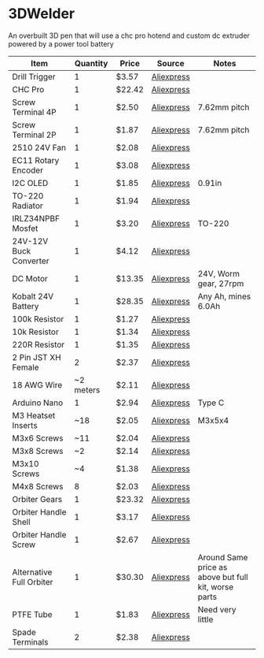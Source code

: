 # 3DWelder
An overbuilt 3D pen that will use a chc pro hotend and custom dc extruder powered by a power tool battery


| Item | Quantity | Price | Source | Notes |
|--------|--------|--------|--------|--------|
| Drill Trigger | 1 | $3.57 | [Aliexpress](https://www.aliexpress.com/item/3256806562336203.html?spm=a2g0o.cart.0.0.755738danhf7AI&mp=1&pdp_npi=5%40dis%21USD%21USD%209.39%21USD%203.57%21%21USD%203.57%21%21%21%402103146c17528271550647744ef8ea%2112000038176249576%21ct%21US%212965353747%21%211%210&_gl=1*1qs30jx*_gcl_aw*R0NMLjE3NTE4NDcxMzYuQ2owS0NRand2YWpEQmhDTkFSSXNBRUUyOVdvb1JYN0FnSzczYmNCVXN5VHRNRGlUUjV4QXJ0RzRDSVl6Tmx5ZEZ2alByYWdRQjczVklkSWFBc3FnRUFMd193Y0I.*_gcl_dc*R0NMLjE3NTE4NDcxMzYuQ2owS0NRand2YWpEQmhDTkFSSXNBRUUyOVdvb1JYN0FnSzczYmNCVXN5VHRNRGlUUjV4QXJ0RzRDSVl6Tmx5ZEZ2alByYWdRQjczVklkSWFBc3FnRUFMd193Y0I.*_gcl_au*MTM0OTQyNjgzMy4xNzUwMTkyNzY4*_ga*MjcyMzA3OTUzLjE3NTI4MjM0NjE.*_ga_VED1YSGNC7*czE3NTI4MjM0NjEkbzEkZzEkdDE3NTI4MjcwNjAkajU5JGwwJGgw) |  |
| CHC Pro | 1 | $22.42 | [Aliexpress](https://www.aliexpress.com/item/3256806914810913.html?spm=a2g0o.cart.0.0.755738daw2eCeF&mp=1&pdp_npi=5%40dis%21USD%21USD%2049.83%21USD%2022.42%21%21USD%2022.42%21%21%21%402101e07217528229181472693e61f9%2112000045551090949%21ct%21US%212965353747%21%211%210&_gl=1*1s341fi*_gcl_aw*R0NMLjE3NTE4NDcxMzYuQ2owS0NRand2YWpEQmhDTkFSSXNBRUUyOVdvb1JYN0FnSzczYmNCVXN5VHRNRGlUUjV4QXJ0RzRDSVl6Tmx5ZEZ2alByYWdRQjczVklkSWFBc3FnRUFMd193Y0I.*_gcl_dc*R0NMLjE3NTE4NDcxMzYuQ2owS0NRand2YWpEQmhDTkFSSXNBRUUyOVdvb1JYN0FnSzczYmNCVXN5VHRNRGlUUjV4QXJ0RzRDSVl6Tmx5ZEZ2alByYWdRQjczVklkSWFBc3FnRUFMd193Y0I.*_gcl_au*MTM0OTQyNjgzMy4xNzUwMTkyNzY4*_ga*MjcyMzA3OTUzLjE3NTI4MjM0NjE.*_ga_VED1YSGNC7*czE3NTI4MjM0NjEkbzEkZzEkdDE3NTI4MjM1OTkkajIwJGwwJGgw) |  |
| Screw Terminal 4P | 1 | $2.50 | [Aliexpress](https://www.aliexpress.com/item/3256807282935438.html?spm=a2g0o.cart.0.0.755738danhf7AI&mp=1&pdp_npi=5%40dis%21USD%21USD%202.59%21USD%202.50%21%21USD%202.50%21%21%21%402103146c17528271550647744ef8ea%2112000040883353771%21ct%21US%212965353747%21%211%210&_gl=1*1qs30jx*_gcl_aw*R0NMLjE3NTE4NDcxMzYuQ2owS0NRand2YWpEQmhDTkFSSXNBRUUyOVdvb1JYN0FnSzczYmNCVXN5VHRNRGlUUjV4QXJ0RzRDSVl6Tmx5ZEZ2alByYWdRQjczVklkSWFBc3FnRUFMd193Y0I.*_gcl_dc*R0NMLjE3NTE4NDcxMzYuQ2owS0NRand2YWpEQmhDTkFSSXNBRUUyOVdvb1JYN0FnSzczYmNCVXN5VHRNRGlUUjV4QXJ0RzRDSVl6Tmx5ZEZ2alByYWdRQjczVklkSWFBc3FnRUFMd193Y0I.*_gcl_au*MTM0OTQyNjgzMy4xNzUwMTkyNzY4*_ga*MjcyMzA3OTUzLjE3NTI4MjM0NjE.*_ga_VED1YSGNC7*czE3NTI4MjM0NjEkbzEkZzEkdDE3NTI4MjcwNjAkajU5JGwwJGgw) | 7.62mm pitch |
| Screw Terminal 2P | 1 | $1.87 | [Aliexpress](https://www.aliexpress.com/item/3256807282935438.html?spm=a2g0o.cart.0.0.755738danhf7AI&mp=1&pdp_npi=5%40dis%21USD%21USD%201.94%21USD%201.87%21%21USD%201.87%21%21%21%402103146c17528271550647744ef8ea%2112000040883353769%21ct%21US%212965353747%21%211%210&_gl=1*1qs30jx*_gcl_aw*R0NMLjE3NTE4NDcxMzYuQ2owS0NRand2YWpEQmhDTkFSSXNBRUUyOVdvb1JYN0FnSzczYmNCVXN5VHRNRGlUUjV4QXJ0RzRDSVl6Tmx5ZEZ2alByYWdRQjczVklkSWFBc3FnRUFMd193Y0I.*_gcl_dc*R0NMLjE3NTE4NDcxMzYuQ2owS0NRand2YWpEQmhDTkFSSXNBRUUyOVdvb1JYN0FnSzczYmNCVXN5VHRNRGlUUjV4QXJ0RzRDSVl6Tmx5ZEZ2alByYWdRQjczVklkSWFBc3FnRUFMd193Y0I.*_gcl_au*MTM0OTQyNjgzMy4xNzUwMTkyNzY4*_ga*MjcyMzA3OTUzLjE3NTI4MjM0NjE.*_ga_VED1YSGNC7*czE3NTI4MjM0NjEkbzEkZzEkdDE3NTI4MjcwNjAkajU5JGwwJGgw) | 7.62mm pitch |
| 2510 24V Fan | 1 | $2.08 | [Aliexpress](https://www.aliexpress.com/item/3256807251337149.html?spm=a2g0o.cart.0.0.755738danhf7AI&mp=1&pdp_npi=5%40dis%21USD%21USD%202.18%21USD%202.08%21%21USD%202.08%21%21%21%402103146c17528271550647744ef8ea%2112000040754390185%21ct%21US%212965353747%21%211%210&_gl=1*1qs30jx*_gcl_aw*R0NMLjE3NTE4NDcxMzYuQ2owS0NRand2YWpEQmhDTkFSSXNBRUUyOVdvb1JYN0FnSzczYmNCVXN5VHRNRGlUUjV4QXJ0RzRDSVl6Tmx5ZEZ2alByYWdRQjczVklkSWFBc3FnRUFMd193Y0I.*_gcl_dc*R0NMLjE3NTE4NDcxMzYuQ2owS0NRand2YWpEQmhDTkFSSXNBRUUyOVdvb1JYN0FnSzczYmNCVXN5VHRNRGlUUjV4QXJ0RzRDSVl6Tmx5ZEZ2alByYWdRQjczVklkSWFBc3FnRUFMd193Y0I.*_gcl_au*MTM0OTQyNjgzMy4xNzUwMTkyNzY4*_ga*MjcyMzA3OTUzLjE3NTI4MjM0NjE.*_ga_VED1YSGNC7*czE3NTI4MjM0NjEkbzEkZzEkdDE3NTI4MjcwNjAkajU5JGwwJGgw) |  |
| EC11 Rotary Encoder | 1 | $3.08 | [Aliexpress](https://www.aliexpress.com/item/3256805796819763.html?spm=a2g0o.cart.0.0.755738danhf7AI&mp=1&pdp_npi=5%40dis%21USD%21USD%203.08%21USD%203.08%21%21USD%203.08%21%21%21%402103146c17528271550647744ef8ea%2112000035172713579%21ct%21US%212965353747%21%211%210&_gl=1*1gfgklc*_gcl_aw*R0NMLjE3NTE4NDcxMzYuQ2owS0NRand2YWpEQmhDTkFSSXNBRUUyOVdvb1JYN0FnSzczYmNCVXN5VHRNRGlUUjV4QXJ0RzRDSVl6Tmx5ZEZ2alByYWdRQjczVklkSWFBc3FnRUFMd193Y0I.*_gcl_dc*R0NMLjE3NTE4NDcxMzYuQ2owS0NRand2YWpEQmhDTkFSSXNBRUUyOVdvb1JYN0FnSzczYmNCVXN5VHRNRGlUUjV4QXJ0RzRDSVl6Tmx5ZEZ2alByYWdRQjczVklkSWFBc3FnRUFMd193Y0I.*_gcl_au*MTM0OTQyNjgzMy4xNzUwMTkyNzY4*_ga*MjcyMzA3OTUzLjE3NTI4MjM0NjE.*_ga_VED1YSGNC7*czE3NTI4MjM0NjEkbzEkZzEkdDE3NTI4MjcwNjAkajU5JGwwJGgw) |  |
| I2C OLED | 1 | $1.85 | [Aliexpress](https://www.aliexpress.com/item/3256806179530924.html?spm=a2g0o.cart.0.0.755738danhf7AI&mp=1&pdp_npi=5%40dis%21USD%21USD%204.03%21USD%201.85%21%21USD%201.85%21%21%21%402103146c17528271550647744ef8ea%2112000036911966887%21ct%21US%212965353747%21%211%210&_gl=1*1gfgklc*_gcl_aw*R0NMLjE3NTE4NDcxMzYuQ2owS0NRand2YWpEQmhDTkFSSXNBRUUyOVdvb1JYN0FnSzczYmNCVXN5VHRNRGlUUjV4QXJ0RzRDSVl6Tmx5ZEZ2alByYWdRQjczVklkSWFBc3FnRUFMd193Y0I.*_gcl_dc*R0NMLjE3NTE4NDcxMzYuQ2owS0NRand2YWpEQmhDTkFSSXNBRUUyOVdvb1JYN0FnSzczYmNCVXN5VHRNRGlUUjV4QXJ0RzRDSVl6Tmx5ZEZ2alByYWdRQjczVklkSWFBc3FnRUFMd193Y0I.*_gcl_au*MTM0OTQyNjgzMy4xNzUwMTkyNzY4*_ga*MjcyMzA3OTUzLjE3NTI4MjM0NjE.*_ga_VED1YSGNC7*czE3NTI4MjM0NjEkbzEkZzEkdDE3NTI4MjcwNjAkajU5JGwwJGgw) | 0.91in |
| TO-220 Radiator | 1 | $1.94 | [Aliexpress](https://www.aliexpress.com/item/2255800003999447.html?spm=a2g0o.cart.0.0.755738danhf7AI&mp=1&pdp_npi=5%40dis%21USD%21USD%202.01%21USD%201.94%21%21USD%201.94%21%21%21%402103146c17528271550647744ef8ea%2110000000710306628%21ct%21US%212965353747%21%211%210&_gl=1*1gfgklc*_gcl_aw*R0NMLjE3NTE4NDcxMzYuQ2owS0NRand2YWpEQmhDTkFSSXNBRUUyOVdvb1JYN0FnSzczYmNCVXN5VHRNRGlUUjV4QXJ0RzRDSVl6Tmx5ZEZ2alByYWdRQjczVklkSWFBc3FnRUFMd193Y0I.*_gcl_dc*R0NMLjE3NTE4NDcxMzYuQ2owS0NRand2YWpEQmhDTkFSSXNBRUUyOVdvb1JYN0FnSzczYmNCVXN5VHRNRGlUUjV4QXJ0RzRDSVl6Tmx5ZEZ2alByYWdRQjczVklkSWFBc3FnRUFMd193Y0I.*_gcl_au*MTM0OTQyNjgzMy4xNzUwMTkyNzY4*_ga*MjcyMzA3OTUzLjE3NTI4MjM0NjE.*_ga_VED1YSGNC7*czE3NTI4MjM0NjEkbzEkZzEkdDE3NTI4MjcwNjAkajU5JGwwJGgw) |  |
| IRLZ34NPBF Mosfet | 1 | $3.20 | [Aliexpress](https://www.aliexpress.com/item/3256808552158121.html?spm=a2g0o.cart.0.0.755738danhf7AI&mp=1&pdp_npi=5%40dis%21USD%21USD%206.97%21USD%203.20%21%21USD%203.20%21%21%21%402103146c17528271550647744ef8ea%2112000046468959878%21ct%21US%212965353747%21%211%210&_gl=1*1gfgklc*_gcl_aw*R0NMLjE3NTE4NDcxMzYuQ2owS0NRand2YWpEQmhDTkFSSXNBRUUyOVdvb1JYN0FnSzczYmNCVXN5VHRNRGlUUjV4QXJ0RzRDSVl6Tmx5ZEZ2alByYWdRQjczVklkSWFBc3FnRUFMd193Y0I.*_gcl_dc*R0NMLjE3NTE4NDcxMzYuQ2owS0NRand2YWpEQmhDTkFSSXNBRUUyOVdvb1JYN0FnSzczYmNCVXN5VHRNRGlUUjV4QXJ0RzRDSVl6Tmx5ZEZ2alByYWdRQjczVklkSWFBc3FnRUFMd193Y0I.*_gcl_au*MTM0OTQyNjgzMy4xNzUwMTkyNzY4*_ga*MjcyMzA3OTUzLjE3NTI4MjM0NjE.*_ga_VED1YSGNC7*czE3NTI4MjM0NjEkbzEkZzEkdDE3NTI4MjcwNjAkajU5JGwwJGgw) | TO-220 |
| 24V-12V Buck Converter | 1 | $4.12 | [Aliexpress](https://www.aliexpress.com/item/3256805319593185.html?spm=a2g0o.cart.0.0.755738danhf7AI&mp=1&pdp_npi=5%40dis%21USD%21USD%204.12%21USD%204.12%21%21USD%204.12%21%21%21%402103146c17528271550647744ef8ea%2112000033343621926%21ct%21US%212965353747%21%211%210&_gl=1*1gfgklc*_gcl_aw*R0NMLjE3NTE4NDcxMzYuQ2owS0NRand2YWpEQmhDTkFSSXNBRUUyOVdvb1JYN0FnSzczYmNCVXN5VHRNRGlUUjV4QXJ0RzRDSVl6Tmx5ZEZ2alByYWdRQjczVklkSWFBc3FnRUFMd193Y0I.*_gcl_dc*R0NMLjE3NTE4NDcxMzYuQ2owS0NRand2YWpEQmhDTkFSSXNBRUUyOVdvb1JYN0FnSzczYmNCVXN5VHRNRGlUUjV4QXJ0RzRDSVl6Tmx5ZEZ2alByYWdRQjczVklkSWFBc3FnRUFMd193Y0I.*_gcl_au*MTM0OTQyNjgzMy4xNzUwMTkyNzY4*_ga*MjcyMzA3OTUzLjE3NTI4MjM0NjE.*_ga_VED1YSGNC7*czE3NTI4MjM0NjEkbzEkZzEkdDE3NTI4MjcwNjAkajU5JGwwJGgw) |  |
| DC Motor | 1 | $13.35 | [Aliexpress](https://www.aliexpress.com/item/3256807142640791.html?spm=a2g0o.cart.0.0.755738danhf7AI&mp=1&pdp_npi=5%40dis%21USD%21USD%2029.02%21USD%2013.35%21%21USD%2013.35%21%21%21%402103146c17528271595267798ef8ea%2112000040287640067%21ct%21US%212965353747%21%211%210&_gl=1*1djn14*_gcl_aw*R0NMLjE3NTE4NDcxMzYuQ2owS0NRand2YWpEQmhDTkFSSXNBRUUyOVdvb1JYN0FnSzczYmNCVXN5VHRNRGlUUjV4QXJ0RzRDSVl6Tmx5ZEZ2alByYWdRQjczVklkSWFBc3FnRUFMd193Y0I.*_gcl_dc*R0NMLjE3NTE4NDcxMzYuQ2owS0NRand2YWpEQmhDTkFSSXNBRUUyOVdvb1JYN0FnSzczYmNCVXN5VHRNRGlUUjV4QXJ0RzRDSVl6Tmx5ZEZ2alByYWdRQjczVklkSWFBc3FnRUFMd193Y0I.*_gcl_au*MTM0OTQyNjgzMy4xNzUwMTkyNzY4*_ga*MjcyMzA3OTUzLjE3NTI4MjM0NjE.*_ga_VED1YSGNC7*czE3NTI4MjM0NjEkbzEkZzEkdDE3NTI4MjcwNjAkajU5JGwwJGgw) | 24V, Worm gear, 27rpm |
| Kobalt 24V Battery | 1 | $28.35 | [Aliexpress](https://www.aliexpress.com/item/3256808341351094.html?spm=a2g0o.cart.0.0.755738danhf7AI&mp=1&pdp_npi=5%40dis%21USD%21USD%2098.74%21USD%2028.35%21%21USD%2028.35%21%21%21%402103146c17528271595267798ef8ea%2112000045570945299%21ct%21US%212965353747%21%211%210&_gl=1*1djn14*_gcl_aw*R0NMLjE3NTE4NDcxMzYuQ2owS0NRand2YWpEQmhDTkFSSXNBRUUyOVdvb1JYN0FnSzczYmNCVXN5VHRNRGlUUjV4QXJ0RzRDSVl6Tmx5ZEZ2alByYWdRQjczVklkSWFBc3FnRUFMd193Y0I.*_gcl_dc*R0NMLjE3NTE4NDcxMzYuQ2owS0NRand2YWpEQmhDTkFSSXNBRUUyOVdvb1JYN0FnSzczYmNCVXN5VHRNRGlUUjV4QXJ0RzRDSVl6Tmx5ZEZ2alByYWdRQjczVklkSWFBc3FnRUFMd193Y0I.*_gcl_au*MTM0OTQyNjgzMy4xNzUwMTkyNzY4*_ga*MjcyMzA3OTUzLjE3NTI4MjM0NjE.*_ga_VED1YSGNC7*czE3NTI4MjM0NjEkbzEkZzEkdDE3NTI4MjcwNjAkajU5JGwwJGgw) | Any Ah, mines 6.0Ah |
| 100k Resistor | 1 | $1.27 | [Aliexpress](https://www.aliexpress.us/item/3256805491339263.html?spm=a2g0o.productlist.main.2.5acb113dWCWHEi&algo_pvid=d885d319-e63c-46cb-9890-1f3fe4b1ec6b&algo_exp_id=d885d319-e63c-46cb-9890-1f3fe4b1ec6b-1&pdp_ext_f=%7B%22order%22%3A%221339%22%2C%22eval%22%3A%221%22%7D&pdp_npi=4%40dis%21USD%211.88%211.26%21%21%2113.46%219.02%21%402103247917528275691891949e5c61%2112000033982954181%21sea%21US%212965353747%21X&curPageLogUid=0ChrWbtCVhkG&utparam-url=scene%3Asearch%7Cquery_from%3A) |  |
| 10k Resistor | 1 | $1.34 | [Aliexpress](https://www.aliexpress.us/item/3256805491339263.html?spm=a2g0o.productlist.main.2.5acb113dWCWHEi&algo_pvid=d885d319-e63c-46cb-9890-1f3fe4b1ec6b&algo_exp_id=d885d319-e63c-46cb-9890-1f3fe4b1ec6b-1&pdp_ext_f=%7B%22order%22%3A%221339%22%2C%22eval%22%3A%221%22%7D&pdp_npi=4%40dis%21USD%211.88%211.26%21%21%2113.46%219.02%21%402103247917528275691891949e5c61%2112000033982954181%21sea%21US%212965353747%21X&curPageLogUid=0ChrWbtCVhkG&utparam-url=scene%3Asearch%7Cquery_from%3A) |  |
| 220R Resistor | 1 | $1.35 | [Aliexpress](https://www.aliexpress.us/item/3256805491339263.html?spm=a2g0o.productlist.main.2.5acb113dWCWHEi&algo_pvid=d885d319-e63c-46cb-9890-1f3fe4b1ec6b&algo_exp_id=d885d319-e63c-46cb-9890-1f3fe4b1ec6b-1&pdp_ext_f=%7B%22order%22%3A%221339%22%2C%22eval%22%3A%221%22%7D&pdp_npi=4%40dis%21USD%211.88%211.26%21%21%2113.46%219.02%21%402103247917528275691891949e5c61%2112000033982954181%21sea%21US%212965353747%21X&curPageLogUid=0ChrWbtCVhkG&utparam-url=scene%3Asearch%7Cquery_from%3A) |  |
| 2 Pin JST XH Female | 2 | $2.37 | [Aliexpress](https://www.aliexpress.com/item/3256803235887618.html?spm=a2g0o.cart.0.0.755738danhf7AI&mp=1&pdp_npi=5%40dis%21USD%21USD%202.49%21USD%202.37%21%21USD%202.37%21%21%21%402103146c17528270600956401ef8ea%2112000025716082487%21ct%21US%212965353747%21%211%210&_gl=1*1djn14*_gcl_aw*R0NMLjE3NTE4NDcxMzYuQ2owS0NRand2YWpEQmhDTkFSSXNBRUUyOVdvb1JYN0FnSzczYmNCVXN5VHRNRGlUUjV4QXJ0RzRDSVl6Tmx5ZEZ2alByYWdRQjczVklkSWFBc3FnRUFMd193Y0I.*_gcl_dc*R0NMLjE3NTE4NDcxMzYuQ2owS0NRand2YWpEQmhDTkFSSXNBRUUyOVdvb1JYN0FnSzczYmNCVXN5VHRNRGlUUjV4QXJ0RzRDSVl6Tmx5ZEZ2alByYWdRQjczVklkSWFBc3FnRUFMd193Y0I.*_gcl_au*MTM0OTQyNjgzMy4xNzUwMTkyNzY4*_ga*MjcyMzA3OTUzLjE3NTI4MjM0NjE.*_ga_VED1YSGNC7*czE3NTI4MjM0NjEkbzEkZzEkdDE3NTI4MjcwNjAkajU5JGwwJGgw) |  |
| 18 AWG Wire | ~2 meters | $2.11 | [Aliexpress](https://www.aliexpress.com/item/3256806379805687.html?spm=a2g0o.cart.0.0.755738danhf7AI&mp=1&pdp_npi=5%40dis%21USD%21USD%202.20%21USD%202.11%21%21USD%202.11%21%21%21%402103146c17528270600956401ef8ea%2112000037691464120%21ct%21US%212965353747%21%211%210&_gl=1*1djn14*_gcl_aw*R0NMLjE3NTE4NDcxMzYuQ2owS0NRand2YWpEQmhDTkFSSXNBRUUyOVdvb1JYN0FnSzczYmNCVXN5VHRNRGlUUjV4QXJ0RzRDSVl6Tmx5ZEZ2alByYWdRQjczVklkSWFBc3FnRUFMd193Y0I.*_gcl_dc*R0NMLjE3NTE4NDcxMzYuQ2owS0NRand2YWpEQmhDTkFSSXNBRUUyOVdvb1JYN0FnSzczYmNCVXN5VHRNRGlUUjV4QXJ0RzRDSVl6Tmx5ZEZ2alByYWdRQjczVklkSWFBc3FnRUFMd193Y0I.*_gcl_au*MTM0OTQyNjgzMy4xNzUwMTkyNzY4*_ga*MjcyMzA3OTUzLjE3NTI4MjM0NjE.*_ga_VED1YSGNC7*czE3NTI4MjM0NjEkbzEkZzEkdDE3NTI4MjcwNjAkajU5JGwwJGgw) |  |
| Arduino Nano | 1 | $2.94 | [Aliexpress](https://www.aliexpress.com/item/3256806587205161.html?spm=a2g0o.cart.0.0.755738danhf7AI&mp=1&pdp_npi=5%40dis%21USD%21USD%202.94%21USD%202.94%21%21USD%202.94%21%21%21%402103146c17528270600956401ef8ea%2112000038256018925%21ct%21US%212965353747%21%211%210&_gl=1*6iw3e9*_gcl_aw*R0NMLjE3NTE4NDcxMzYuQ2owS0NRand2YWpEQmhDTkFSSXNBRUUyOVdvb1JYN0FnSzczYmNCVXN5VHRNRGlUUjV4QXJ0RzRDSVl6Tmx5ZEZ2alByYWdRQjczVklkSWFBc3FnRUFMd193Y0I.*_gcl_dc*R0NMLjE3NTE4NDcxMzYuQ2owS0NRand2YWpEQmhDTkFSSXNBRUUyOVdvb1JYN0FnSzczYmNCVXN5VHRNRGlUUjV4QXJ0RzRDSVl6Tmx5ZEZ2alByYWdRQjczVklkSWFBc3FnRUFMd193Y0I.*_gcl_au*MTM0OTQyNjgzMy4xNzUwMTkyNzY4*_ga*MjcyMzA3OTUzLjE3NTI4MjM0NjE.*_ga_VED1YSGNC7*czE3NTI4MjM0NjEkbzEkZzEkdDE3NTI4MjcwNjAkajU5JGwwJGgw) | Type C |
| M3 Heatset Inserts | ~18 | $2.05 | [Aliexpress](https://www.aliexpress.com/item/3256803396040989.html?spm=a2g0o.cart.0.0.755738danhf7AI&mp=1&pdp_npi=5%40dis%21USD%21USD%202.17%21USD%202.05%21%21USD%202.05%21%21%21%402103146c17528270600956401ef8ea%2112000026370649758%21ct%21US%212965353747%21%211%210&_gl=1*6iw3e9*_gcl_aw*R0NMLjE3NTE4NDcxMzYuQ2owS0NRand2YWpEQmhDTkFSSXNBRUUyOVdvb1JYN0FnSzczYmNCVXN5VHRNRGlUUjV4QXJ0RzRDSVl6Tmx5ZEZ2alByYWdRQjczVklkSWFBc3FnRUFMd193Y0I.*_gcl_dc*R0NMLjE3NTE4NDcxMzYuQ2owS0NRand2YWpEQmhDTkFSSXNBRUUyOVdvb1JYN0FnSzczYmNCVXN5VHRNRGlUUjV4QXJ0RzRDSVl6Tmx5ZEZ2alByYWdRQjczVklkSWFBc3FnRUFMd193Y0I.*_gcl_au*MTM0OTQyNjgzMy4xNzUwMTkyNzY4*_ga*MjcyMzA3OTUzLjE3NTI4MjM0NjE.*_ga_VED1YSGNC7*czE3NTI4MjM0NjEkbzEkZzEkdDE3NTI4MjcwNjAkajU5JGwwJGgw) | M3x5x4 |
| M3x6 Screws | ~11 | $2.04 | [Aliexpress](https://www.aliexpress.com/item/3256806983352954.html?spm=a2g0o.cart.0.0.755738danhf7AI&mp=1&pdp_npi=5%40dis%21USD%21USD%204.09%21USD%202.04%21%21USD%202.04%21%21%21%402103146c17528270600956401ef8ea%2112000039685363236%21ct%21US%212965353747%21%211%210&_gl=1*6iw3e9*_gcl_aw*R0NMLjE3NTE4NDcxMzYuQ2owS0NRand2YWpEQmhDTkFSSXNBRUUyOVdvb1JYN0FnSzczYmNCVXN5VHRNRGlUUjV4QXJ0RzRDSVl6Tmx5ZEZ2alByYWdRQjczVklkSWFBc3FnRUFMd193Y0I.*_gcl_dc*R0NMLjE3NTE4NDcxMzYuQ2owS0NRand2YWpEQmhDTkFSSXNBRUUyOVdvb1JYN0FnSzczYmNCVXN5VHRNRGlUUjV4QXJ0RzRDSVl6Tmx5ZEZ2alByYWdRQjczVklkSWFBc3FnRUFMd193Y0I.*_gcl_au*MTM0OTQyNjgzMy4xNzUwMTkyNzY4*_ga*MjcyMzA3OTUzLjE3NTI4MjM0NjE.*_ga_VED1YSGNC7*czE3NTI4MjM0NjEkbzEkZzEkdDE3NTI4MjcwNjAkajU5JGwwJGgw) |  |
| M3x8 Screws | ~2 | $2.14 | [Aliexpress](https://www.aliexpress.com/item/3256806983352954.html?spm=a2g0o.cart.0.0.755738danhf7AI&mp=1&pdp_npi=5%40dis%21USD%21USD%204.24%21USD%202.12%21%21USD%202.12%21%21%21%402103146c17528270600956401ef8ea%2112000039685363239%21ct%21US%212965353747%21%211%210&_gl=1*6iw3e9*_gcl_aw*R0NMLjE3NTE4NDcxMzYuQ2owS0NRand2YWpEQmhDTkFSSXNBRUUyOVdvb1JYN0FnSzczYmNCVXN5VHRNRGlUUjV4QXJ0RzRDSVl6Tmx5ZEZ2alByYWdRQjczVklkSWFBc3FnRUFMd193Y0I.*_gcl_dc*R0NMLjE3NTE4NDcxMzYuQ2owS0NRand2YWpEQmhDTkFSSXNBRUUyOVdvb1JYN0FnSzczYmNCVXN5VHRNRGlUUjV4QXJ0RzRDSVl6Tmx5ZEZ2alByYWdRQjczVklkSWFBc3FnRUFMd193Y0I.*_gcl_au*MTM0OTQyNjgzMy4xNzUwMTkyNzY4*_ga*MjcyMzA3OTUzLjE3NTI4MjM0NjE.*_ga_VED1YSGNC7*czE3NTI4MjM0NjEkbzEkZzEkdDE3NTI4MjcwNjAkajU5JGwwJGgw) |  |
| M3x10 Screws | ~4 | $1.38 | [Aliexpress](https://www.aliexpress.com/item/3256805692722422.html?spm=a2g0o.cart.0.0.755738danhf7AI&mp=1&pdp_npi=5%40dis%21USD%21USD%201.42%21USD%201.38%21%21USD%201.38%21%21%21%402103146c17528270600956401ef8ea%2112000034679037237%21ct%21US%212965353747%21%211%210&_gl=1*6iw3e9*_gcl_aw*R0NMLjE3NTE4NDcxMzYuQ2owS0NRand2YWpEQmhDTkFSSXNBRUUyOVdvb1JYN0FnSzczYmNCVXN5VHRNRGlUUjV4QXJ0RzRDSVl6Tmx5ZEZ2alByYWdRQjczVklkSWFBc3FnRUFMd193Y0I.*_gcl_dc*R0NMLjE3NTE4NDcxMzYuQ2owS0NRand2YWpEQmhDTkFSSXNBRUUyOVdvb1JYN0FnSzczYmNCVXN5VHRNRGlUUjV4QXJ0RzRDSVl6Tmx5ZEZ2alByYWdRQjczVklkSWFBc3FnRUFMd193Y0I.*_gcl_au*MTM0OTQyNjgzMy4xNzUwMTkyNzY4*_ga*MjcyMzA3OTUzLjE3NTI4MjM0NjE.*_ga_VED1YSGNC7*czE3NTI4MjM0NjEkbzEkZzEkdDE3NTI4MjcwNjAkajU5JGwwJGgw) |  |
| M4x8 Screws | 8 | $2.03 | [Aliexpress](https://www.aliexpress.com/item/3256806983352954.html?spm=a2g0o.cart.0.0.755738danhf7AI&mp=1&pdp_npi=5%40dis%21USD%21USD%204.05%21USD%202.03%21%21USD%202.03%21%21%21%402103146c17528270600956401ef8ea%2112000049313623910%21ct%21US%212965353747%21%211%210&_gl=1*1cp6qeh*_gcl_aw*R0NMLjE3NTE4NDcxMzYuQ2owS0NRand2YWpEQmhDTkFSSXNBRUUyOVdvb1JYN0FnSzczYmNCVXN5VHRNRGlUUjV4QXJ0RzRDSVl6Tmx5ZEZ2alByYWdRQjczVklkSWFBc3FnRUFMd193Y0I.*_gcl_dc*R0NMLjE3NTE4NDcxMzYuQ2owS0NRand2YWpEQmhDTkFSSXNBRUUyOVdvb1JYN0FnSzczYmNCVXN5VHRNRGlUUjV4QXJ0RzRDSVl6Tmx5ZEZ2alByYWdRQjczVklkSWFBc3FnRUFMd193Y0I.*_gcl_au*MTM0OTQyNjgzMy4xNzUwMTkyNzY4*_ga*MjcyMzA3OTUzLjE3NTI4MjM0NjE.*_ga_VED1YSGNC7*czE3NTI4MjM0NjEkbzEkZzEkdDE3NTI4MjcwNjAkajU5JGwwJGgw) |  |
| Orbiter Gears | 1 | $23.32 | [Aliexpress](https://www.aliexpress.com/item/3256802185372532.html?spm=a2g0o.cart.0.0.755738daqLWaOW&mp=1&pdp_npi=5%40dis%21USD%21USD%2023.32%21USD%2023.32%21%21USD%2023.32%21%21%21%402103146c17528269270114546ef8ea%2112000020383149424%21ct%21US%212965353747%21%211%210&_gl=1*zzjcrw*_gcl_aw*R0NMLjE3NTE4NDcxMzYuQ2owS0NRand2YWpEQmhDTkFSSXNBRUUyOVdvb1JYN0FnSzczYmNCVXN5VHRNRGlUUjV4QXJ0RzRDSVl6Tmx5ZEZ2alByYWdRQjczVklkSWFBc3FnRUFMd193Y0I.*_gcl_dc*R0NMLjE3NTE4NDcxMzYuQ2owS0NRand2YWpEQmhDTkFSSXNBRUUyOVdvb1JYN0FnSzczYmNCVXN5VHRNRGlUUjV4QXJ0RzRDSVl6Tmx5ZEZ2alByYWdRQjczVklkSWFBc3FnRUFMd193Y0I.*_gcl_au*MTM0OTQyNjgzMy4xNzUwMTkyNzY4*_ga*MjcyMzA3OTUzLjE3NTI4MjM0NjE.*_ga_VED1YSGNC7*czE3NTI4MjM0NjEkbzEkZzEkdDE3NTI4MjY4NTgkajU3JGwwJGgw) |  |
| Orbiter Handle Shell | 1 | $3.17 | [Aliexpress](https://www.aliexpress.com/item/3256802185372532.html?spm=a2g0o.cart.0.0.755738daqLWaOW&mp=1&pdp_npi=5%40dis%21USD%21USD%203.17%21USD%203.17%21%21USD%203.17%21%21%21%402103146c17528269270114546ef8ea%2112000020383149423%21ct%21US%212965353747%21%211%210&_gl=1*zzjcrw*_gcl_aw*R0NMLjE3NTE4NDcxMzYuQ2owS0NRand2YWpEQmhDTkFSSXNBRUUyOVdvb1JYN0FnSzczYmNCVXN5VHRNRGlUUjV4QXJ0RzRDSVl6Tmx5ZEZ2alByYWdRQjczVklkSWFBc3FnRUFMd193Y0I.*_gcl_dc*R0NMLjE3NTE4NDcxMzYuQ2owS0NRand2YWpEQmhDTkFSSXNBRUUyOVdvb1JYN0FnSzczYmNCVXN5VHRNRGlUUjV4QXJ0RzRDSVl6Tmx5ZEZ2alByYWdRQjczVklkSWFBc3FnRUFMd193Y0I.*_gcl_au*MTM0OTQyNjgzMy4xNzUwMTkyNzY4*_ga*MjcyMzA3OTUzLjE3NTI4MjM0NjE.*_ga_VED1YSGNC7*czE3NTI4MjM0NjEkbzEkZzEkdDE3NTI4MjY4NTgkajU3JGwwJGgw) |  |
| Orbiter Handle Screw | 1 | $2.67 | [Aliexpress](https://www.aliexpress.com/item/3256802185372532.html?spm=a2g0o.cart.0.0.755738daqLWaOW&mp=1&pdp_npi=5%40dis%21USD%21USD%202.67%21USD%202.67%21%21USD%202.67%21%21%21%402103146c17528269270114546ef8ea%2112000020383149428%21ct%21US%212965353747%21%211%210&_gl=1*zzjcrw*_gcl_aw*R0NMLjE3NTE4NDcxMzYuQ2owS0NRand2YWpEQmhDTkFSSXNBRUUyOVdvb1JYN0FnSzczYmNCVXN5VHRNRGlUUjV4QXJ0RzRDSVl6Tmx5ZEZ2alByYWdRQjczVklkSWFBc3FnRUFMd193Y0I.*_gcl_dc*R0NMLjE3NTE4NDcxMzYuQ2owS0NRand2YWpEQmhDTkFSSXNBRUUyOVdvb1JYN0FnSzczYmNCVXN5VHRNRGlUUjV4QXJ0RzRDSVl6Tmx5ZEZ2alByYWdRQjczVklkSWFBc3FnRUFMd193Y0I.*_gcl_au*MTM0OTQyNjgzMy4xNzUwMTkyNzY4*_ga*MjcyMzA3OTUzLjE3NTI4MjM0NjE.*_ga_VED1YSGNC7*czE3NTI4MjM0NjEkbzEkZzEkdDE3NTI4MjY4NTgkajU3JGwwJGgw) |  |
| Alternative Full Orbiter | 1 | $30.30 | [Aliexpress](https://www.aliexpress.us/item/3256803143364574.html?spm=a2g0o.productlist.main.3.32711918kejPC1&algo_pvid=031a119a-d9e4-4ec0-9dbd-65a221c951d0&algo_exp_id=031a119a-d9e4-4ec0-9dbd-65a221c951d0-2&pdp_ext_f=%7B%22order%22%3A%2233%22%2C%22eval%22%3A%221%22%7D&pdp_npi=4%40dis%21USD%2136.80%2130.30%21%21%2136.80%2130.30%21%40210337c117528255697113962ecb0f%2112000028794303599%21sea%21US%212965353747%21X&curPageLogUid=faCfA8m1JzG1&utparam-url=scene%3Asearch%7Cquery_from%3A) | Around Same price as above but full kit, worse parts |
| PTFE Tube | 1 | $1.83 | [Aliexpress](https://www.aliexpress.com/item/3256808595111724.html?spm=a2g0o.cart.0.0.755738daqLWaOW&mp=1&pdp_npi=5%40dis%21USD%21USD%201.90%21USD%201.83%21%21USD%201.83%21%21%21%402103146c17528268578343657ef8ea%2112000046644154648%21ct%21US%212965353747%21%211%210&_gl=1*14pyl8l*_gcl_aw*R0NMLjE3NTE4NDcxMzYuQ2owS0NRand2YWpEQmhDTkFSSXNBRUUyOVdvb1JYN0FnSzczYmNCVXN5VHRNRGlUUjV4QXJ0RzRDSVl6Tmx5ZEZ2alByYWdRQjczVklkSWFBc3FnRUFMd193Y0I.*_gcl_dc*R0NMLjE3NTE4NDcxMzYuQ2owS0NRand2YWpEQmhDTkFSSXNBRUUyOVdvb1JYN0FnSzczYmNCVXN5VHRNRGlUUjV4QXJ0RzRDSVl6Tmx5ZEZ2alByYWdRQjczVklkSWFBc3FnRUFMd193Y0I.*_gcl_au*MTM0OTQyNjgzMy4xNzUwMTkyNzY4*_ga*MjcyMzA3OTUzLjE3NTI4MjM0NjE.*_ga_VED1YSGNC7*czE3NTI4MjM0NjEkbzEkZzEkdDE3NTI4MjY4NTgkajU3JGwwJGgw) | Need very little |
| Spade Terminals | 2 | $2.38 | [Aliexpress](https://www.aliexpress.com/item/3256802579044914.html?spm=a2g0o.cart.0.0.755738daqLWaOW&mp=1&pdp_npi=5%40dis%21USD%21USD%202.48%21USD%202.38%21%21USD%202.38%21%21%21%402103146c17528268578343657ef8ea%2112000022078614610%21ct%21US%212965353747%21%211%210&_gl=1*14pyl8l*_gcl_aw*R0NMLjE3NTE4NDcxMzYuQ2owS0NRand2YWpEQmhDTkFSSXNBRUUyOVdvb1JYN0FnSzczYmNCVXN5VHRNRGlUUjV4QXJ0RzRDSVl6Tmx5ZEZ2alByYWdRQjczVklkSWFBc3FnRUFMd193Y0I.*_gcl_dc*R0NMLjE3NTE4NDcxMzYuQ2owS0NRand2YWpEQmhDTkFSSXNBRUUyOVdvb1JYN0FnSzczYmNCVXN5VHRNRGlUUjV4QXJ0RzRDSVl6Tmx5ZEZ2alByYWdRQjczVklkSWFBc3FnRUFMd193Y0I.*_gcl_au*MTM0OTQyNjgzMy4xNzUwMTkyNzY4*_ga*MjcyMzA3OTUzLjE3NTI4MjM0NjE.*_ga_VED1YSGNC7*czE3NTI4MjM0NjEkbzEkZzEkdDE3NTI4MjY4NTgkajU3JGwwJGgw) |  |
